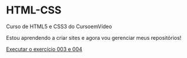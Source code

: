 # HTML-CSS
 Curso de HTML5 e CSS3 do CursoemVídeo

 Estou aprendendo a criar sites e agora vou gerenciar meus repositórios!

 <a href= "https://alissonaraujodev.github.io/HTML-CSS/Exercicio/exercicio003%20e%20004/">Executar o exercício 003 e 004 </a>
 
